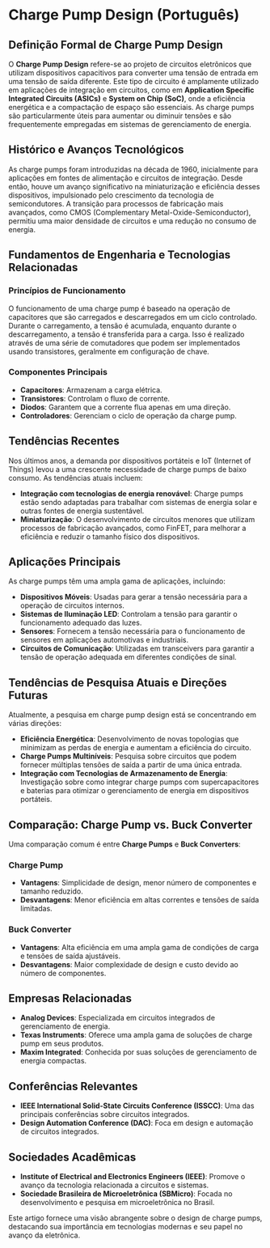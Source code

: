 # Charge Pump Design (Português)

## Definição Formal de Charge Pump Design

O **Charge Pump Design** refere-se ao projeto de circuitos eletrônicos que utilizam dispositivos capacitivos para converter uma tensão de entrada em uma tensão de saída diferente. Este tipo de circuito é amplamente utilizado em aplicações de integração em circuitos, como em **Application Specific Integrated Circuits (ASICs)** e **System on Chip (SoC)**, onde a eficiência energética e a compactação de espaço são essenciais. As charge pumps são particularmente úteis para aumentar ou diminuir tensões e são frequentemente empregadas em sistemas de gerenciamento de energia.

## Histórico e Avanços Tecnológicos

As charge pumps foram introduzidas na década de 1960, inicialmente para aplicações em fontes de alimentação e circuitos de integração. Desde então, houve um avanço significativo na miniaturização e eficiência desses dispositivos, impulsionado pelo crescimento da tecnologia de semicondutores. A transição para processos de fabricação mais avançados, como CMOS (Complementary Metal-Oxide-Semiconductor), permitiu uma maior densidade de circuitos e uma redução no consumo de energia.

## Fundamentos de Engenharia e Tecnologias Relacionadas

### Princípios de Funcionamento

O funcionamento de uma charge pump é baseado na operação de capacitores que são carregados e descarregados em um ciclo controlado. Durante o carregamento, a tensão é acumulada, enquanto durante o descarregamento, a tensão é transferida para a carga. Isso é realizado através de uma série de comutadores que podem ser implementados usando transistores, geralmente em configuração de chave.

### Componentes Principais

- **Capacitores**: Armazenam a carga elétrica.
- **Transistores**: Controlam o fluxo de corrente.
- **Diodos**: Garantem que a corrente flua apenas em uma direção.
- **Controladores**: Gerenciam o ciclo de operação da charge pump.

## Tendências Recentes

Nos últimos anos, a demanda por dispositivos portáteis e IoT (Internet of Things) levou a uma crescente necessidade de charge pumps de baixo consumo. As tendências atuais incluem:

- **Integração com tecnologias de energia renovável**: Charge pumps estão sendo adaptadas para trabalhar com sistemas de energia solar e outras fontes de energia sustentável.
- **Miniaturização**: O desenvolvimento de circuitos menores que utilizam processos de fabricação avançados, como FinFET, para melhorar a eficiência e reduzir o tamanho físico dos dispositivos.

## Aplicações Principais

As charge pumps têm uma ampla gama de aplicações, incluindo:

- **Dispositivos Móveis**: Usadas para gerar a tensão necessária para a operação de circuitos internos.
- **Sistemas de Iluminação LED**: Controlam a tensão para garantir o funcionamento adequado das luzes.
- **Sensores**: Fornecem a tensão necessária para o funcionamento de sensores em aplicações automotivas e industriais.
- **Circuitos de Comunicação**: Utilizadas em transceivers para garantir a tensão de operação adequada em diferentes condições de sinal.

## Tendências de Pesquisa Atuais e Direções Futuras

Atualmente, a pesquisa em charge pump design está se concentrando em várias direções:

- **Eficiência Energética**: Desenvolvimento de novas topologias que minimizam as perdas de energia e aumentam a eficiência do circuito.
- **Charge Pumps Multiníveis**: Pesquisa sobre circuitos que podem fornecer múltiplas tensões de saída a partir de uma única entrada.
- **Integração com Tecnologias de Armazenamento de Energia**: Investigação sobre como integrar charge pumps com supercapacitores e baterias para otimizar o gerenciamento de energia em dispositivos portáteis.

## Comparação: Charge Pump vs. Buck Converter

Uma comparação comum é entre **Charge Pumps** e **Buck Converters**:

### Charge Pump
- **Vantagens**: Simplicidade de design, menor número de componentes e tamanho reduzido.
- **Desvantagens**: Menor eficiência em altas correntes e tensões de saída limitadas.

### Buck Converter
- **Vantagens**: Alta eficiência em uma ampla gama de condições de carga e tensões de saída ajustáveis.
- **Desvantagens**: Maior complexidade de design e custo devido ao número de componentes.

## Empresas Relacionadas

- **Analog Devices**: Especializada em circuitos integrados de gerenciamento de energia.
- **Texas Instruments**: Oferece uma ampla gama de soluções de charge pump em seus produtos.
- **Maxim Integrated**: Conhecida por suas soluções de gerenciamento de energia compactas.

## Conferências Relevantes

- **IEEE International Solid-State Circuits Conference (ISSCC)**: Uma das principais conferências sobre circuitos integrados.
- **Design Automation Conference (DAC)**: Foca em design e automação de circuitos integrados.

## Sociedades Acadêmicas

- **Institute of Electrical and Electronics Engineers (IEEE)**: Promove o avanço da tecnologia relacionada a circuitos e sistemas.
- **Sociedade Brasileira de Microeletrônica (SBMicro)**: Focada no desenvolvimento e pesquisa em microeletrônica no Brasil.

Este artigo fornece uma visão abrangente sobre o design de charge pumps, destacando sua importância em tecnologias modernas e seu papel no avanço da eletrônica.